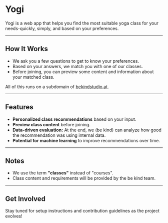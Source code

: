 # Yogi

Yogi is a web app that helps you find the most suitable yoga class for your needs-quickly, simply, and based on your preferences.

---

## How It Works

- We ask you a few questions to get to know your preferences.
- Based on your answers, we match you with one of our classes.
- Before joining, you can preview some content and information about your matched class.

All of this runs on a subdomain of [bekindstudio.at](https://bekindstudio.at).

---

## Features

- **Personalized class recommendations** based on your input.
- **Preview class content** before joining.
- **Data-driven evaluation:** At the end, we (be kind) can analyze how good the recommendation was using internal data.
- **Potential for machine learning** to improve recommendations over time.

---

## Notes

- We use the term **"classes"** instead of "courses".
- Class content and requirements will be provided by the be kind team.

---

## Get Involved

Stay tuned for setup instructions and contribution guidelines as the project evolves!